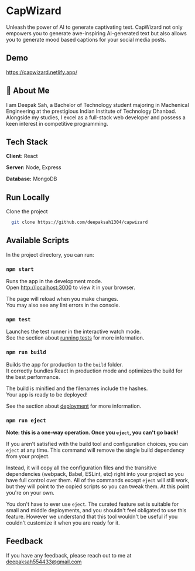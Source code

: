 # CapWizard

Unleash the power of AI to generate captivating text. CapWizard not only empowers you to generate awe-inspiring AI-generated text but also allows you to generate mood based captions for your social media posts.

## Demo

https://capwizard.netlify.app/

## 🚀 About Me

I am Deepak Sah, a Bachelor of Technology student majoring in Machenical Engineering at the prestigious Indian Institute of Technology Dhanbad. Alongside my studies, I excel as a full-stack web developer and possess a keen interest in competitive programming.

## Tech Stack

**Client:** React

**Server:** Node, Express

**Database:** MongoDB

## Run Locally

Clone the project

```bash
  git clone https://github.com/deepaksah1304/capwizard
```

## Available Scripts

In the project directory, you can run:

### `npm start`

Runs the app in the development mode.\
Open [http://localhost:3000](http://localhost:3000) to view it in your browser.

The page will reload when you make changes.\
You may also see any lint errors in the console.

### `npm test`

Launches the test runner in the interactive watch mode.\
See the section about [running tests](https://facebook.github.io/create-react-app/docs/running-tests) for more information.

### `npm run build`

Builds the app for production to the `build` folder.\
It correctly bundles React in production mode and optimizes the build for the best performance.

The build is minified and the filenames include the hashes.\
Your app is ready to be deployed!

See the section about [deployment](https://facebook.github.io/create-react-app/docs/deployment) for more information.

### `npm run eject`

**Note: this is a one-way operation. Once you `eject`, you can't go back!**

If you aren't satisfied with the build tool and configuration choices, you can `eject` at any time. This command will remove the single build dependency from your project.

Instead, it will copy all the configuration files and the transitive dependencies (webpack, Babel, ESLint, etc) right into your project so you have full control over them. All of the commands except `eject` will still work, but they will point to the copied scripts so you can tweak them. At this point you're on your own.

You don't have to ever use `eject`. The curated feature set is suitable for small and middle deployments, and you shouldn't feel obligated to use this feature. However we understand that this tool wouldn't be useful if you couldn't customize it when you are ready for it.

## Feedback

If you have any feedback, please reach out to me at deepaksah554433@gmail.com
